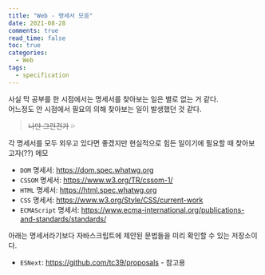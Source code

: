 ```yaml
---
title: "Web - 명세서 모음"
date: 2021-08-28
comments: true
read_time: false
toc: true
categories:
  - Web
tags:
  - specification
---
```


사실 막 공부를 한 시점에서는 명세서를 찾아보는 일은 별로 없는 거 같다.  
어느정도 안 시점에서 필요의 의해 찾아보는 일이 발생했던 것 같다.  

> ~~나만 그런건가~~ 💦 

각 명세서를 모두 외우고 있다면 좋겠지만 현실적으로 힘든 일이기에 필요할 때 찾아보고자(??) 메모

- `DOM` 명세서: https://dom.spec.whatwg.org
- `CSSOM` 명세서: https://www.w3.org/TR/cssom-1/
- `HTML` 명세서: https://html.spec.whatwg.org
- `CSS` 명세서: https://www.w3.org/Style/CSS/current-work
- `ECMAScript` 명세서: https://www.ecma-international.org/publications-and-standards/standards/

아래는 명세서라기보다 자바스크립트에 제안된 문법들을 미리 확인할 수 있는 저장소이다. 

- `ESNext`: https://github.com/tc39/proposals - 참고용



